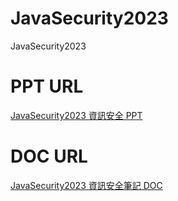 # JavaSecurity2023
JavaSecurity2023
# PPT URL
<a href="https://docs.google.com/presentation/d/1Xc5rfaMDAuOEj5zB9V4-1x8Youqvd0aQ/">JavaSecurity2023 資訊安全 PPT</a>
# DOC URL
<a href="https://docs.google.com/document/d/1H-leHQxx9GOF3TwN8EIpiQsPZPt9rsFP/">JavaSecurity2023 資訊安全筆記 DOC</a>

